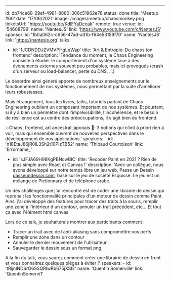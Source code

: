 ---

id: db74ce68-29ef-4981-8880-306c51962e78
status: done
title: 'Meetup #60'
date: '17/06/2021'
image: /images/meetup/chaosmonkey.png
ticketsUrl: "https://youtu.be/KdlFYaDceak"
remote: true
venue:
id: '54608799'
name: 'NantesJS'
link: 'https://www.youtube.com/c/NantesJS'
sponsor:
id: '1b0a062c-c656-47ad-a31b-f64e53159f70'
name: 'NantesJS'
link: 'https://nantesjs.org'
talks:

- id: '1JCDNDDJZVMVPHgLqWap'
  title: 'Art &amp; Entropie: Du chaos ton frontend'
  description: 'Tendance du moment, le Chaos Engineering consiste à étudier le comportement d&#x27;un système face à des évènements externes souvent peu probables, mais ici provoqués (crash d&#x27;un serveur ou load-balancer, perte du DNS, ...)

Le désordre ainsi généré apporte de nombreux enseignements sur le fonctionnement de nos systèmes, nous permettant par la suite d&#x27;améliorer leurs robustesses.

Mais étrangement, tous les livres, talks, tutoriels parlant de Chaos Engineering oublient un composant important de nos systèmes. Et pourtant, si il y a bien un périmètre dont l&#x27;imprévisibilité, l&#x27;incohérence, et le besoin de résilience est au centre des préoccupations, il s&#x27;agit bien du frontend.

💥Chaos, frontend, art ancestral japonais 👘: 3 notions qui n’ont à priori rien à voir, mais qui ensemble ouvrent de nouvelles perspectives dans le développement de nos applications.'
speakers: -
id: 'n18EtaJ86jR0lL3Sh2t10PIzTB52'
name: 'Thibaud Courtoison'
link: 'Errorname\_'

- id: 'sJFJA69H98KgPBNcwBIC'
  title: 'Recoder Paint en 2021 ? Rien de plus simple avec React et Canvas !'
  description: 'Avec un collègue, nous avons développé sur notre temps libre un jeu web, Passe un Dessin [passeundessin.com](https://passeundessin.com/), basé sur le jeu de société Esquissé. Le jeu est un mélange de Pictionnary et de téléphone arabe.

Un des challenges que j&#x27;ai rencontré est de coder une librairie de dessin qui reprenait les fonctionnalité principales d&#x27;un moteur de dessin comme Paint. Ainsi j&#x27;ai développé des features pour tracer des traits à la souris, remplir une zone à l&#x27;intérieur d&#x27;un contour, annuler un trait précédent, etc...
Et tout ça avec l&#x27;élément html canvas

Lors de ce talk, je souhaiterais montrer aux participants comment :

- Tracer un trait avec de l’anti-aliasing sans compromettre vos perfs
- Remplir une zone dans un contour
- Annuler le dernier mouvement de l&#x27;utilisateur
- Sauvegarder le dessin sous un format png

A la fin du talk, vous saurez comment créer une librairie de dessin en front et vous connaitrez quelques pièges à éviter !'
speakers: -
id: 'tRijnINDSrO6SSQRlwRb675jXSI2'
name: 'Quentin Somerville'
link: 'QuentinSomervi1'
